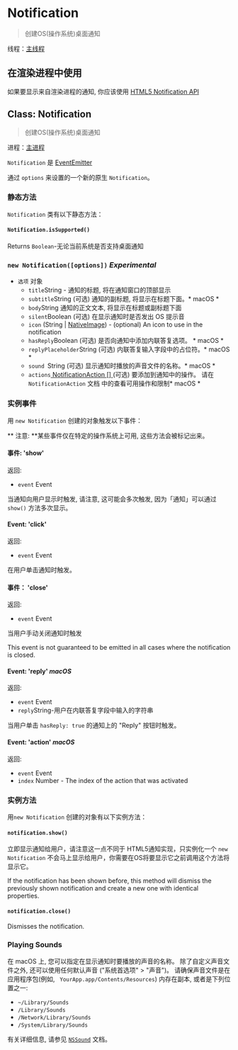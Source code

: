 # Notification

> 创建OS(操作系统)桌面通知

线程：[主线程](../glossary.md#main-process)

## 在渲染进程中使用

如果要显示来自渲染进程的通知, 你应该使用 [ HTML5 Notification API ](../tutorial/notifications.md)

## Class: Notification

> 创建OS(操作系统)桌面通知

进程：[主进程](../glossary.md#main-process)

`Notification` 是 [EventEmitter](http://nodejs.org/api/events.html#events_class_events_eventemitter)

通过 ` options ` 来设置的一个新的原生 ` Notification `。

### 静态方法

`Notification` 类有以下静态方法：

#### `Notification.isSupported()`

Returns ` Boolean `-无论当前系统是否支持桌面通知

### `new Notification([options])` *Experimental*

* `选项` 对象 
  * ` title `String - 通知的标题, 将在通知窗口的顶部显示
  * ` subtitle `String (可选) 通知的副标题, 将显示在标题下面。* macOS *
  * ` body `String 通知的正文文本, 将显示在标题或副标题下面
  * ` silent `Boolean (可选) 在显示通知时是否发出 OS 提示音
  * `icon` (String | [NativeImage](native-image.md)) - (optional) An icon to use in the notification
  * ` hasReply `Boolean (可选) 是否向通知中添加内联答复选项。 * macOS *
  * ` replyPlaceholder `String (可选) 内联答复输入字段中的占位符。* macOS *
  * `sound `String (可选) 显示通知时播放的声音文件的名称。* macOS *
  * ` actions `[ NotificationAction [] ](structures/notification-action.md) (可选) 要添加到通知中的操作。 请在 ` NotificationAction ` 文档 中的查看可用操作和限制* macOS *

### 实例事件

用 `new Notification` 创建的对象触发以下事件：

** 注意: **某些事件仅在特定的操作系统上可用, 这些方法会被标记出来。

#### 事件: 'show'

返回:

* `event` Event

当通知向用户显示时触发, 请注意, 这可能会多次触发, 因为「通知」可以通过 ` show() ` 方法多次显示。

#### Event: 'click'

返回:

* `event` Event

在用户单击通知时触发。

#### 事件： 'close'

返回:

* `event` Event

当用户手动关闭通知时触发

This event is not guaranteed to be emitted in all cases where the notification is closed.

#### Event: 'reply' *macOS*

返回:

* `event` Event
* ` reply `String-用户在内联答复字段中输入的字符串

当用户单击 ` hasReply: true ` 的通知上的 "Reply" 按钮时触发。

#### Event: 'action' *macOS*

返回:

* `event` Event
* `index` Number - The index of the action that was activated

### 实例方法

用`new Notification` 创建的对象有以下实例方法：

#### `notification.show()`

立即显示通知给用户，请注意这一点不同于 HTML5通知实现，只实例化一个 `new Notification` 不会马上显示给用户，你需要在OS将要显示它之前调用这个方法将显示它。

If the notification has been shown before, this method will dismiss the previously shown notification and create a new one with identical properties.

#### `notification.close()`

Dismisses the notification.

### Playing Sounds

在 macOS 上, 您可以指定在显示通知时要播放的声音的名称。 除了自定义声音文件之外, 还可以使用任何默认声音 ("系统首选项" > "声音")。 请确保声音文件是在应用程序包(例如, ` YourApp.app/Contents/Resources`) 内存在副本, 或者是下列位置之一:

* `~/Library/Sounds`
* `/Library/Sounds`
* `/Network/Library/Sounds`
* `/System/Library/Sounds`

有关详细信息, 请参见 [` NSSound `](https://developer.apple.com/documentation/appkit/nssound) 文档。